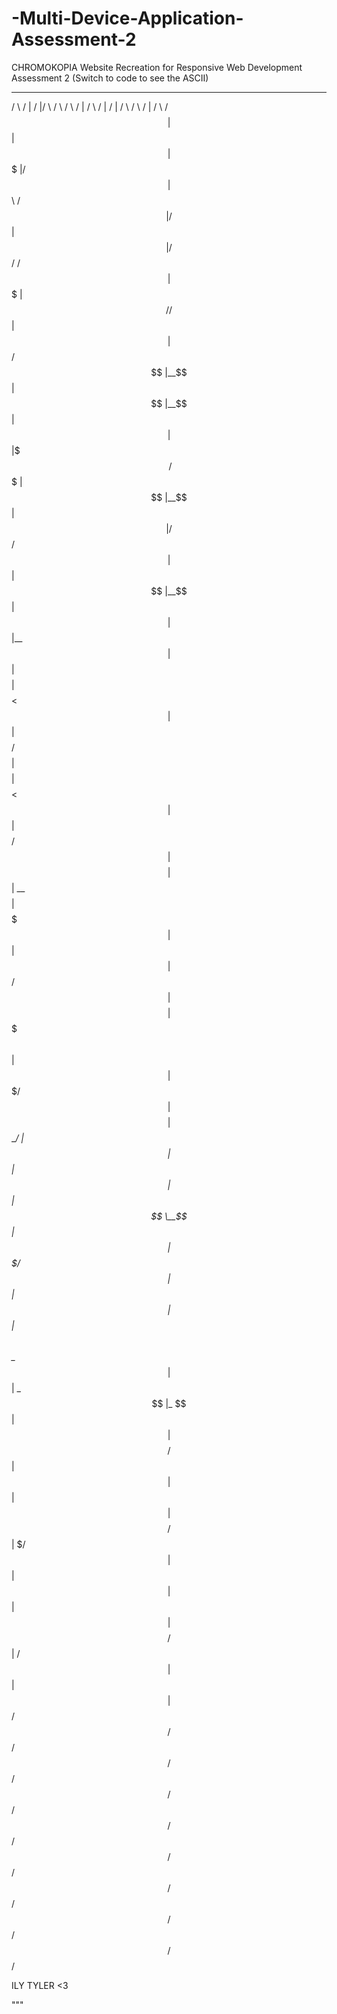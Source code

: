 # -Multi-Device-Application-Assessment-2
CHROMOKOPIA Website Recreation for Responsive Web Development Assessment 2
(Switch to code to see the ASCII)
  ______   __    __  _______    ______   __       __   ______   __    __   ______   _______   ______   ______  
 /      \ /  |  /  |/       \  /      \ /  \     /  | /      \ /  |  /  | /      \ /       \ /      | /      \ 
/$$$$$$  |$$ |  $$ |$$$$$$$  |/$$$$$$  |$$  \   /$$ |/$$$$$$  |$$ | /$$/ /$$$$$$  |$$$$$$$  |$$$$$$/ /$$$$$$  |
$$ |  $$/ $$ |__$$ |$$ |__$$ |$$ |  $$ |$$$  \ /$$$ |$$ |__$$ |$$ |/$$/  $$ |  $$ |$$ |__$$ |  $$ |  $$ |__$$ |
$$ |      $$    $$ |$$    $$< $$ |  $$ |$$$$  /$$$$ |$$    $$ |$$  $$<   $$ |  $$ |$$    $$/   $$ |  $$    $$ |
$$ |   __ $$$$$$$$ |$$$$$$$  |$$ |  $$ |$$ $$ $$/$$ |$$$$$$$$ |$$$$$  \  $$ |  $$ |$$$$$$$/    $$ |  $$$$$$$$ |
$$ \__/  |$$ |  $$ |$$ |  $$ |$$ \__$$ |$$ |$$$/ $$ |$$ |  $$ |$$ |$$  \ $$ \__$$ |$$ |       _$$ |_ $$ |  $$ |
$$    $$/ $$ |  $$ |$$ |  $$ |$$    $$/ $$ | $/  $$ |$$ |  $$ |$$ | $$  |$$    $$/ $$ |      / $$   |$$ |  $$ |
 $$$$$$/  $$/   $$/ $$/   $$/  $$$$$$/  $$/      $$/ $$/   $$/ $$/   $$/  $$$$$$/  $$/       $$$$$$/ $$/   $$/

ILY TYLER <3 

"""
